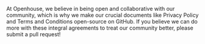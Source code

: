 At Openhouse, we believe in being open and collaborative with our community, which is why we make our crucial documents like Privacy Policy and Terms and Conditions open-source on GitHub. If you believe we can do more with these integral agreements to treat our community better, please submit a pull request!
